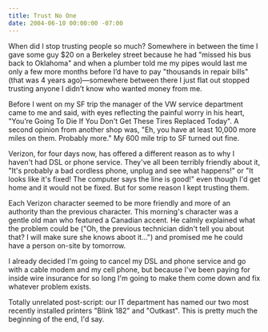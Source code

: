 ```yaml
---
title: Trust No One
date: 2004-06-10 00:00:00 -07:00
---
```


<p>
When did I stop trusting people so much? Somewhere in between the time I gave some guy $20 on a Berkeley street because he had "missed his bus back to Oklahoma" and when a plumber told me my pipes would last me only a few more months before I’d have to pay "thousands in repair bills" (that was 4 years ago)&#8212somewhere between there I just flat out stopped trusting anyone I didn’t know who wanted money from me.
</p>

<p>
Before I went on my SF trip the manager of the VW service department came to me and said, with eyes reflecting the painful worry in his heart, "You’re Going To Die If You Don't Get These Tires Replaced Today". A second opinion from another shop was, "Eh, you have at least 10,000 more miles on them. Probably more." My 600 mile trip to SF turned out fine.
</p>
<p>
Verizon, for four days now, has offered a different reason as to why I haven't had DSL or phone service. They've all been terribly friendly about it, "It's probably a bad cordless phone, unplug and see what happens!" or "It looks like it's fixed! The computer says the line is good!" even though I'd get home and it would not be fixed. But for some reason I kept trusting them.
</p>
<p>
Each Verizon character seemed to be more friendly and more of an authority than the previous character. This morning's character was a gentle old man who featured a Canadian accent. He calmly explained what the problem could be ("Oh, the previous technician didn't tell you about that? I will make sure she knows aboot it…") and promised me he could have a person on-site by tomorrow.
</p>
<p>
I already decided I'm going to cancel my DSL and phone service and go with a cable modem and my cell phone, but because I've been paying for inside wire insurance for so long I'm going to make them come down and fix whatever problem exists.
</p>
<p>
Totally unrelated post-script: our IT department has named our two most recently installed printers "Blink 182" and "Outkast". This is pretty much the beginning of the end, I'd say.
</p>
